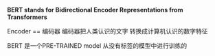 **BERT stands for Bidirectional Encoder Representations from Transformers**

Encoder == 编码器
编码器把人类认识的文字 转换成计算机认识的数字特征

BERT 是一个PRE-TRAINED model
从没有标签的模型中进行训练的
